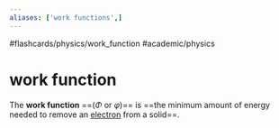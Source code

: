 ```yaml
---
aliases: ['work functions',]
---
```


#flashcards/physics/work_function #academic/physics

# work function

The __work function__ ==($\Phi$ or $\varphi$)== is ==the minimum amount of energy needed to remove an [electron](electron.md) from a solid==. <!--SR:!2022-12-23,17,290!2022-12-20,11,250-->

